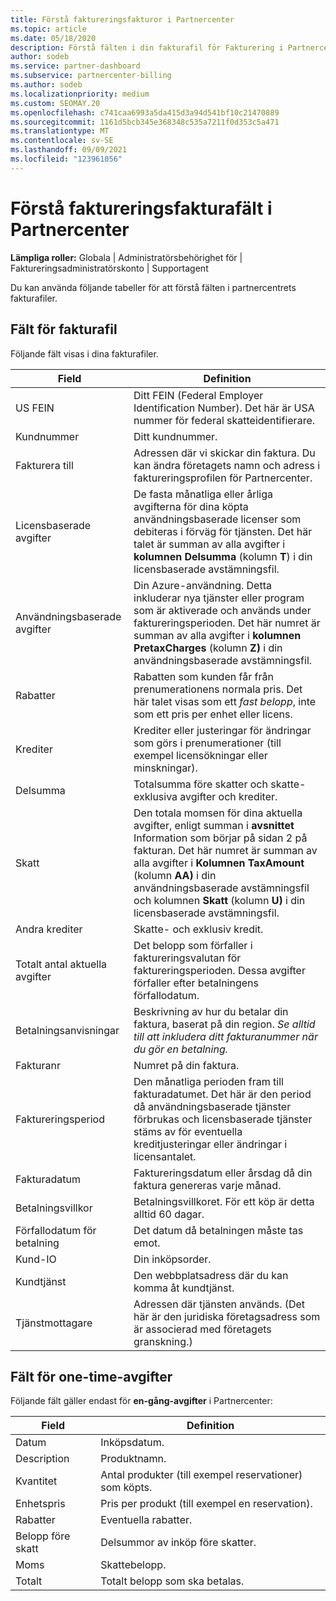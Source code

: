 ```yaml
---
title: Förstå faktureringsfakturor i Partnercenter
ms.topic: article
ms.date: 05/18/2020
description: Förstå fälten i din fakturafil för Fakturering i Partnercenter. Fälten och definitionerna för alla fakturafält och entidsdefaktfält ingår.
author: sodeb
ms.service: partner-dashboard
ms.subservice: partnercenter-billing
ms.author: sodeb
ms.localizationpriority: medium
ms.custom: SEOMAY.20
ms.openlocfilehash: c741caa6993a5da415d3a94d541bf10c21470889
ms.sourcegitcommit: 1161d5bcb345e368348c535a7211f0d353c5a471
ms.translationtype: MT
ms.contentlocale: sv-SE
ms.lasthandoff: 09/09/2021
ms.locfileid: "123961056"
---
```

# <a name="understand-partner-center-billing-invoice-fields"></a>Förstå faktureringsfakturafält i Partnercenter

**Lämpliga roller:** Globala | Administratörsbehörighet för | Faktureringsadministratörskonto | Supportagent

Du kan använda följande tabeller för att förstå fälten i partnercentrets fakturafiler.

## <a name="invoice-file-fields"></a>Fält för fakturafil

Följande fält visas i dina fakturafiler.

| Field | Definition |
| ----- | ---------- |
| US FEIN | Ditt FEIN (Federal Employer Identification Number). Det här är USA nummer för federal skatteidentifierare. |
| Kundnummer | Ditt kundnummer. |
| Fakturera till | Adressen där vi skickar din faktura. Du kan ändra företagets namn och adress i faktureringsprofilen för Partnercenter. |
| Licensbaserade avgifter | De fasta månatliga eller årliga avgifterna för dina köpta användningsbaserade licenser som debiteras i förväg för tjänsten. Det här talet är summan av alla avgifter i **kolumnen Delsumma** (kolumn **T**) i din licensbaserade avstämningsfil. |
| Användningsbaserade avgifter | Din Azure-användning. Detta inkluderar nya tjänster eller program som är aktiverade och används under faktureringsperioden. Det här numret är summan av alla avgifter i **kolumnen PretaxCharges** (kolumn **Z)** i din användningsbaserade avstämningsfil. |
| Rabatter | Rabatten som kunden får från prenumerationens normala pris. Det här talet visas som ett *fast belopp*, inte som ett pris per enhet eller licens. |
| Krediter | Krediter eller justeringar för ändringar som görs i prenumerationer (till exempel licensökningar eller minskningar). |
| Delsumma | Totalsumma före skatter och skatte-exklusiva avgifter och krediter. |
| Skatt | Den totala momsen för dina aktuella avgifter, enligt summan i **avsnittet** Information som börjar på sidan 2 på fakturan. Det här numret är summan av alla avgifter i **Kolumnen TaxAmount** (kolumn **AA)** i din användningsbaserade avstämningsfil och kolumnen **Skatt** (kolumn **U)** i din licensbaserade avstämningsfil. |
| Andra krediter | Skatte- och exklusiv kredit. |
| Totalt antal aktuella avgifter | Det belopp som förfaller i faktureringsvalutan för faktureringsperioden. Dessa avgifter förfaller efter betalningens förfallodatum. |
| Betalningsanvisningar | Beskrivning av hur du betalar din faktura, baserat på din region. *Se alltid till att inkludera ditt fakturanummer när du gör en betalning.* |
| Fakturanr | Numret på din faktura. |
| Faktureringsperiod | Den månatliga perioden fram till fakturadatumet. Det här är den period då användningsbaserade tjänster förbrukas och licensbaserade tjänster stäms av för eventuella kreditjusteringar eller ändringar i licensantalet. |
| Fakturadatum | Faktureringsdatum eller årsdag då din faktura genereras varje månad. |
| Betalningsvillkor | Betalningsvillkoret. För ett köp är detta alltid 60 dagar. |
| Förfallodatum för betalning | Det datum då betalningen måste tas emot. |
| Kund-IO | Din inköpsorder. |
| Kundtjänst | Den webbplatsadress där du kan komma åt kundtjänst. |
| Tjänstmottagare | Adressen där tjänsten används. (Det här är den juridiska företagsadress som är associerad med företagets granskning.) |

## <a name="one-time-charges-fields"></a>Fält för one-time-avgifter

Följande fält gäller endast för **en-gång-avgifter** i Partnercenter:

| Field | Definition |
| ----- | ---------- |
| Datum | Inköpsdatum. |
| Description | Produktnamn. |
| Kvantitet | Antal produkter (till exempel reservationer) som köpts. |
| Enhetspris | Pris per produkt (till exempel en reservation). |
| Rabatter | Eventuella rabatter. |
| Belopp före skatt | Delsummor av inköp före skatter. |
| Moms | Skattebelopp. |
| Totalt | Totalt belopp som ska betalas. |
